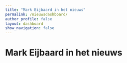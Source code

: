 ```yaml
---
title: "Mark Eijbaard in het nieuws"
permalink: /nieuwsdashboard/
author_profile: false
layout: dashboard
show_navigation: false
---
```


<h1>Mark Eijbaard in het nieuws</h1>
<div id="nieuws-dashboard"></div>

<link rel="stylesheet" href="/assets/css/index-D8b4DHJx.css">
<script type="module" src="/assets/js/index-DK-xQhXp.js"></script>
